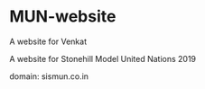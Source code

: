 # MUN-website
A website for Venkat

A website for Stonehill Model United Nations 2019

domain: sismun.co.in

